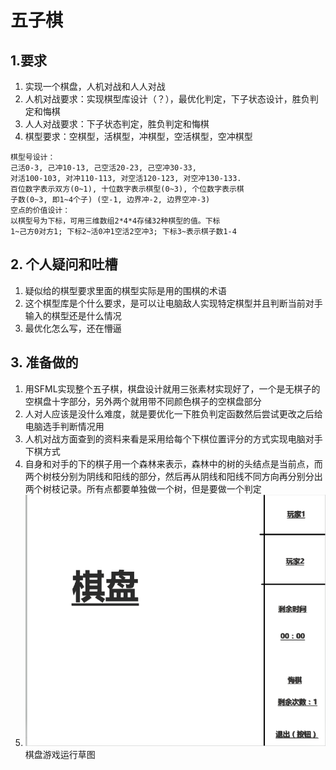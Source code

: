 # 五子棋
## 1.要求
1. 实现一个棋盘，人机对战和人人对战
2. 人机对战要求：实现棋型库设计（？），最优化判定，下子状态设计，胜负判定和悔棋
3. 人人对战要求：下子状态判定，胜负判定和悔棋
4. 棋型要求：空棋型，活棋型，冲棋型，空活棋型，空冲棋型
``` 
棋型号设计：
己活0-3, 己冲10-13, 己空活20-23, 己空冲30-33,
对活100-103, 对冲110-113, 对空活120-123, 对空冲130-133.
百位数字表示双方(0~1), 十位数字表示棋型(0~3), 个位数字表示棋
子数(0~3, 即1~4个子) (空-1, 边界冲-2, 边界空冲-3)
空点的价值设计：
以棋型号为下标，可用三维数组2*4*4存储32种棋型的值。下标
1~己方0对方1; 下标2~活0冲1空活2空冲3; 下标3~表示棋子数1-4
```
## 2. 个人疑问和吐槽
1. 疑似给的棋型要求里面的棋型实际是用的围棋的术语
2. 这个棋型库是个什么要求，是可以让电脑敌人实现特定棋型并且判断当前对手输入的棋型还是什么情况
3. 最优化怎么写，还在懵逼

## 3. 准备做的

1. 用SFML实现整个五子棋，棋盘设计就用三张素材实现好了，一个是无棋子的空棋盘十字部分，另外两个就用带不同颜色棋子的空棋盘部分
2. 人对人应该是没什么难度，就是要优化一下胜负判定函数然后尝试更改之后给电脑选手判断情况用
3. 人机对战方面查到的资料来看是采用给每个下棋位置评分的方式实现电脑对手下棋方式
4. 自身和对手的下的棋子用一个森林来表示，森林中的树的头结点是当前点，而两个树枝分别为阴线和阳线的部分，然后再从阴线和阳线不同方向再分别分出两个树枝记录。所有点都要单独做一个树，但是要做一个判定
5. ![设计](图片\棋盘设计.PNG)棋盘游戏运行草图
